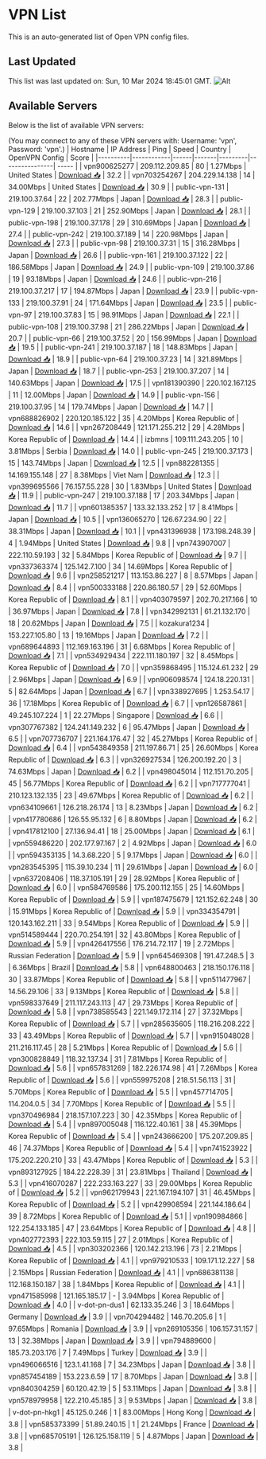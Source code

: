 # VPN List

This is an auto-generated list of Open VPN config files.

## Last Updated

This list was last updated on: Sun, 10 Mar 2024 18:45:01 GMT.
![Alt](https://repobeats.axiom.co/api/embed/186b98318ef1479477931607c1ad7d823f12451f.svg "Repobeats analytics image")

## Available Servers

Below is the list of available VPN servers:

(You may connect to any of these VPN servers with: Username: 'vpn', Password: 'vpn'.)
| Hostname | IP Address | Ping | Speed | Country | OpenVPN Config | Score |
|----------|------------|------|-------|---------|----------------| ----- |
| vpn900625277 | 209.112.209.85 | 80 | 1.27Mbps | United States | [Download 📥](./configs/server_0_US.ovpn) | 32.2 |
| vpn703254267 | 204.229.14.138 | 14 | 34.00Mbps | United States | [Download 📥](./configs/server_1_US.ovpn) | 30.9 |
| public-vpn-131 | 219.100.37.64 | 22 | 202.77Mbps | Japan | [Download 📥](./configs/server_2_JP.ovpn) | 28.3 |
| public-vpn-129 | 219.100.37.103 | 21 | 252.90Mbps | Japan | [Download 📥](./configs/server_3_JP.ovpn) | 28.1 |
| public-vpn-198 | 219.100.37.178 | 29 | 310.69Mbps | Japan | [Download 📥](./configs/server_4_JP.ovpn) | 27.4 |
| public-vpn-242 | 219.100.37.189 | 14 | 220.98Mbps | Japan | [Download 📥](./configs/server_5_JP.ovpn) | 27.3 |
| public-vpn-98 | 219.100.37.31 | 15 | 316.28Mbps | Japan | [Download 📥](./configs/server_6_JP.ovpn) | 26.6 |
| public-vpn-161 | 219.100.37.122 | 22 | 186.58Mbps | Japan | [Download 📥](./configs/server_7_JP.ovpn) | 24.9 |
| public-vpn-109 | 219.100.37.86 | 19 | 93.18Mbps | Japan | [Download 📥](./configs/server_8_JP.ovpn) | 24.6 |
| public-vpn-216 | 219.100.37.217 | 17 | 194.87Mbps | Japan | [Download 📥](./configs/server_9_JP.ovpn) | 23.9 |
| public-vpn-133 | 219.100.37.91 | 24 | 171.64Mbps | Japan | [Download 📥](./configs/server_10_JP.ovpn) | 23.5 |
| public-vpn-97 | 219.100.37.83 | 15 | 98.91Mbps | Japan | [Download 📥](./configs/server_11_JP.ovpn) | 22.1 |
| public-vpn-108 | 219.100.37.98 | 21 | 286.22Mbps | Japan | [Download 📥](./configs/server_12_JP.ovpn) | 20.7 |
| public-vpn-66 | 219.100.37.52 | 20 | 156.99Mbps | Japan | [Download 📥](./configs/server_13_JP.ovpn) | 19.5 |
| public-vpn-241 | 219.100.37.187 | 18 | 148.83Mbps | Japan | [Download 📥](./configs/server_14_JP.ovpn) | 18.9 |
| public-vpn-64 | 219.100.37.23 | 14 | 321.89Mbps | Japan | [Download 📥](./configs/server_15_JP.ovpn) | 18.7 |
| public-vpn-253 | 219.100.37.207 | 14 | 140.63Mbps | Japan | [Download 📥](./configs/server_16_JP.ovpn) | 17.5 |
| vpn181390390 | 220.102.167.125 | 11 | 12.00Mbps | Japan | [Download 📥](./configs/server_17_JP.ovpn) | 14.9 |
| public-vpn-156 | 219.100.37.95 | 14 | 179.74Mbps | Japan | [Download 📥](./configs/server_18_JP.ovpn) | 14.7 |
| vpn688826902 | 220.120.185.122 | 35 | 4.20Mbps | Korea Republic of | [Download 📥](./configs/server_19_KR.ovpn) | 14.6 |
| vpn267208449 | 121.171.255.212 | 29 | 4.28Mbps | Korea Republic of | [Download 📥](./configs/server_20_KR.ovpn) | 14.4 |
| izbmns | 109.111.243.205 | 10 | 3.81Mbps | Serbia | [Download 📥](./configs/server_21_RS.ovpn) | 14.0 |
| public-vpn-245 | 219.100.37.173 | 15 | 143.74Mbps | Japan | [Download 📥](./configs/server_22_JP.ovpn) | 12.5 |
| vpn882281355 | 14.169.155.148 | 27 | 8.38Mbps | Viet Nam | [Download 📥](./configs/server_23_VN.ovpn) | 12.3 |
| vpn399695566 | 76.157.55.228 | 30 | 1.83Mbps | United States | [Download 📥](./configs/server_24_US.ovpn) | 11.9 |
| public-vpn-247 | 219.100.37.188 | 17 | 203.34Mbps | Japan | [Download 📥](./configs/server_25_JP.ovpn) | 11.7 |
| vpn601385357 | 133.32.133.252 | 17 | 8.41Mbps | Japan | [Download 📥](./configs/server_26_JP.ovpn) | 10.5 |
| vpn136065270 | 126.67.234.90 | 22 | 38.31Mbps | Japan | [Download 📥](./configs/server_27_JP.ovpn) | 10.1 |
| vpn431396938 | 173.198.248.39 | 4 | 1.94Mbps | United States | [Download 📥](./configs/server_28_US.ovpn) | 9.8 |
| vpn743907007 | 222.110.59.193 | 32 | 5.84Mbps | Korea Republic of | [Download 📥](./configs/server_29_KR.ovpn) | 9.7 |
| vpn337363374 | 125.142.7.100 | 34 | 14.69Mbps | Korea Republic of | [Download 📥](./configs/server_30_KR.ovpn) | 9.6 |
| vpn258521217 | 113.153.86.227 | 8 | 8.57Mbps | Japan | [Download 📥](./configs/server_31_JP.ovpn) | 8.4 |
| vpn500333188 | 220.86.180.57 | 29 | 52.60Mbps | Korea Republic of | [Download 📥](./configs/server_32_KR.ovpn) | 8.1 |
| vpn403079597 | 202.70.217.166 | 10 | 36.97Mbps | Japan | [Download 📥](./configs/server_33_JP.ovpn) | 7.8 |
| vpn342992131 | 61.21.132.170 | 18 | 20.62Mbps | Japan | [Download 📥](./configs/server_34_JP.ovpn) | 7.5 |
| kozakura1234 | 153.227.105.80 | 13 | 19.16Mbps | Japan | [Download 📥](./configs/server_35_JP.ovpn) | 7.2 |
| vpn689644893 | 112.169.163.196 | 31 | 6.68Mbps | Korea Republic of | [Download 📥](./configs/server_36_KR.ovpn) | 7.1 |
| vpn534929434 | 222.111.180.197 | 32 | 8.45Mbps | Korea Republic of | [Download 📥](./configs/server_37_KR.ovpn) | 7.0 |
| vpn359868495 | 115.124.61.232 | 29 | 2.96Mbps | Japan | [Download 📥](./configs/server_38_JP.ovpn) | 6.9 |
| vpn906098574 | 124.18.220.131 | 5 | 82.64Mbps | Japan | [Download 📥](./configs/server_39_JP.ovpn) | 6.7 |
| vpn338927695 | 1.253.54.17 | 36 | 17.18Mbps | Korea Republic of | [Download 📥](./configs/server_40_KR.ovpn) | 6.7 |
| vpn126587861 | 49.245.107.224 | 1 | 22.27Mbps | Singapore | [Download 📥](./configs/server_41_SG.ovpn) | 6.6 |
| vpn307767382 | 124.241.149.232 | 6 | 95.47Mbps | Japan | [Download 📥](./configs/server_42_JP.ovpn) | 6.5 |
| vpn707736707 | 221.164.176.47 | 32 | 45.27Mbps | Korea Republic of | [Download 📥](./configs/server_43_KR.ovpn) | 6.4 |
| vpn543849358 | 211.197.86.71 | 25 | 26.60Mbps | Korea Republic of | [Download 📥](./configs/server_44_KR.ovpn) | 6.3 |
| vpn326927534 | 126.200.192.20 | 3 | 74.63Mbps | Japan | [Download 📥](./configs/server_45_JP.ovpn) | 6.2 |
| vpn498045014 | 112.151.70.205 | 45 | 56.77Mbps | Korea Republic of | [Download 📥](./configs/server_46_KR.ovpn) | 6.2 |
| vpn717777041 | 210.123.132.135 | 23 | 49.67Mbps | Korea Republic of | [Download 📥](./configs/server_47_KR.ovpn) | 6.2 |
| vpn634109661 | 126.218.26.174 | 13 | 8.23Mbps | Japan | [Download 📥](./configs/server_48_JP.ovpn) | 6.2 |
| vpn417780686 | 126.55.95.132 | 6 | 8.80Mbps | Japan | [Download 📥](./configs/server_49_JP.ovpn) | 6.2 |
| vpn417812100 | 27.136.94.41 | 18 | 25.00Mbps | Japan | [Download 📥](./configs/server_50_JP.ovpn) | 6.1 |
| vpn559486220 | 202.177.97.167 | 2 | 4.92Mbps | Japan | [Download 📥](./configs/server_51_JP.ovpn) | 6.0 |
| vpn594353135 | 14.3.68.220 | 5 | 9.17Mbps | Japan | [Download 📥](./configs/server_52_JP.ovpn) | 6.0 |
| vpn283545395 | 115.39.10.234 | 11 | 29.61Mbps | Japan | [Download 📥](./configs/server_53_JP.ovpn) | 6.0 |
| vpn637208406 | 118.37.105.191 | 29 | 28.92Mbps | Korea Republic of | [Download 📥](./configs/server_54_KR.ovpn) | 6.0 |
| vpn584769586 | 175.200.112.155 | 25 | 14.60Mbps | Korea Republic of | [Download 📥](./configs/server_55_KR.ovpn) | 5.9 |
| vpn187475679 | 121.152.62.248 | 30 | 15.91Mbps | Korea Republic of | [Download 📥](./configs/server_56_KR.ovpn) | 5.9 |
| vpn334354791 | 120.143.162.211 | 33 | 9.54Mbps | Korea Republic of | [Download 📥](./configs/server_57_KR.ovpn) | 5.9 |
| vpn514589444 | 220.70.254.191 | 32 | 43.80Mbps | Korea Republic of | [Download 📥](./configs/server_58_KR.ovpn) | 5.9 |
| vpn426417556 | 176.214.72.117 | 19 | 2.72Mbps | Russian Federation | [Download 📥](./configs/server_59_RU.ovpn) | 5.9 |
| vpn645469308 | 191.47.248.5 | 3 | 6.36Mbps | Brazil | [Download 📥](./configs/server_60_BR.ovpn) | 5.8 |
| vpn648800463 | 218.150.176.118 | 30 | 33.87Mbps | Korea Republic of | [Download 📥](./configs/server_61_KR.ovpn) | 5.8 |
| vpn511477967 | 14.56.29.106 | 33 | 9.13Mbps | Korea Republic of | [Download 📥](./configs/server_62_KR.ovpn) | 5.8 |
| vpn598337649 | 211.117.243.113 | 47 | 29.73Mbps | Korea Republic of | [Download 📥](./configs/server_63_KR.ovpn) | 5.8 |
| vpn738585543 | 221.149.172.114 | 27 | 37.32Mbps | Korea Republic of | [Download 📥](./configs/server_64_KR.ovpn) | 5.7 |
| vpn285635605 | 118.216.208.222 | 33 | 43.49Mbps | Korea Republic of | [Download 📥](./configs/server_65_KR.ovpn) | 5.7 |
| vpn915048028 | 211.216.117.45 | 28 | 5.21Mbps | Korea Republic of | [Download 📥](./configs/server_66_KR.ovpn) | 5.6 |
| vpn300828849 | 118.32.137.34 | 31 | 7.81Mbps | Korea Republic of | [Download 📥](./configs/server_67_KR.ovpn) | 5.6 |
| vpn657831269 | 182.226.174.98 | 41 | 7.26Mbps | Korea Republic of | [Download 📥](./configs/server_68_KR.ovpn) | 5.6 |
| vpn559975208 | 218.51.56.113 | 31 | 5.70Mbps | Korea Republic of | [Download 📥](./configs/server_69_KR.ovpn) | 5.5 |
| vpn457714705 | 114.204.0.5 | 34 | 7.70Mbps | Korea Republic of | [Download 📥](./configs/server_70_KR.ovpn) | 5.5 |
| vpn370496984 | 218.157.107.223 | 30 | 42.35Mbps | Korea Republic of | [Download 📥](./configs/server_71_KR.ovpn) | 5.4 |
| vpn897005048 | 116.122.40.161 | 38 | 45.39Mbps | Korea Republic of | [Download 📥](./configs/server_72_KR.ovpn) | 5.4 |
| vpn243666200 | 175.207.209.85 | 46 | 74.37Mbps | Korea Republic of | [Download 📥](./configs/server_73_KR.ovpn) | 5.4 |
| vpn741523922 | 175.202.220.210 | 33 | 43.47Mbps | Korea Republic of | [Download 📥](./configs/server_74_KR.ovpn) | 5.3 |
| vpn893127925 | 184.22.228.39 | 31 | 23.81Mbps | Thailand | [Download 📥](./configs/server_75_TH.ovpn) | 5.3 |
| vpn416070287 | 222.233.163.227 | 33 | 29.00Mbps | Korea Republic of | [Download 📥](./configs/server_76_KR.ovpn) | 5.2 |
| vpn962179943 | 221.167.194.107 | 31 | 46.45Mbps | Korea Republic of | [Download 📥](./configs/server_77_KR.ovpn) | 5.2 |
| vpn429908594 | 221.144.186.64 | 39 | 8.72Mbps | Korea Republic of | [Download 📥](./configs/server_78_KR.ovpn) | 5.1 |
| vpn190984866 | 122.254.133.185 | 47 | 23.64Mbps | Korea Republic of | [Download 📥](./configs/server_79_KR.ovpn) | 4.8 |
| vpn402772393 | 222.103.59.115 | 27 | 2.01Mbps | Korea Republic of | [Download 📥](./configs/server_80_KR.ovpn) | 4.5 |
| vpn303202366 | 120.142.213.196 | 73 | 2.21Mbps | Korea Republic of | [Download 📥](./configs/server_81_KR.ovpn) | 4.1 |
| vpn979210533 | 109.171.12.227 | 58 | 2.15Mbps | Russian Federation | [Download 📥](./configs/server_82_RU.ovpn) | 4.1 |
| vpn686381138 | 112.168.150.187 | 38 | 1.84Mbps | Korea Republic of | [Download 📥](./configs/server_83_KR.ovpn) | 4.1 |
| vpn471585998 | 121.165.185.17 | - | 3.94Mbps | Korea Republic of | [Download 📥](./configs/server_84_KR.ovpn) | 4.0 |
| v-dot-pn-dus1 | 62.133.35.246 | 3 | 18.64Mbps | Germany | [Download 📥](./configs/server_85_DE.ovpn) | 3.9 |
| vpn704294482 | 146.70.205.6 | 1 | 97.65Mbps | Romania | [Download 📥](./configs/server_86_RO.ovpn) | 3.9 |
| vpn269105356 | 106.157.31.157 | 13 | 32.38Mbps | Japan | [Download 📥](./configs/server_87_JP.ovpn) | 3.9 |
| vpn794889600 | 185.73.203.176 | 7 | 7.49Mbps | Turkey | [Download 📥](./configs/server_88_TR.ovpn) | 3.9 |
| vpn496066516 | 123.1.41.168 | 7 | 34.23Mbps | Japan | [Download 📥](./configs/server_89_JP.ovpn) | 3.8 |
| vpn857454189 | 153.223.6.59 | 17 | 8.70Mbps | Japan | [Download 📥](./configs/server_90_JP.ovpn) | 3.8 |
| vpn840304259 | 60.120.42.19 | 5 | 53.11Mbps | Japan | [Download 📥](./configs/server_91_JP.ovpn) | 3.8 |
| vpn578979958 | 122.210.45.185 | 3 | 9.53Mbps | Japan | [Download 📥](./configs/server_92_JP.ovpn) | 3.8 |
| v-dot-pn-hkg1 | 45.125.0.246 | 1 | 83.00Mbps | Hong Kong | [Download 📥](./configs/server_93_HK.ovpn) | 3.8 |
| vpn585373399 | 51.89.240.15 | 1 | 21.24Mbps | France | [Download 📥](./configs/server_94_FR.ovpn) | 3.8 |
| vpn685705191 | 126.125.158.119 | 5 | 4.87Mbps | Japan | [Download 📥](./configs/server_95_JP.ovpn) | 3.8 |
